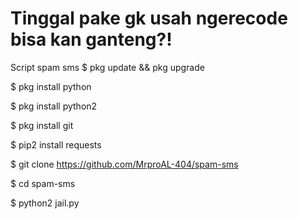 # Tinggal pake gk usah ngerecode bisa kan ganteng?!
Script spam sms 
$ pkg update && pkg upgrade

$ pkg install python

$ pkg install python2

$ pkg install git

$ pip2 install requests

$ git clone https://github.com/MrproAL-404/spam-sms

$ cd spam-sms

$ python2 jail.py
